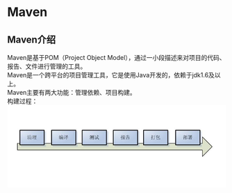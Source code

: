 # Maven
## Maven介绍
Maven是基于POM（Project Object Model），通过一小段描述来对项目的代码、报告、文件进行管理的工具。  
Maven是一个跨平台的项目管理工具，它是使用Java开发的，依赖于jdk1.6及以上。  
Maven主要有两大功能：管理依赖、项目构建。  
构建过程：
![maven构建过程][maven_process]



[maven_process]:img/maven构建过程.jpg "maven构建过程"